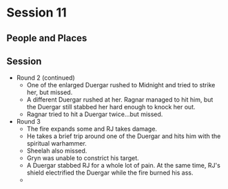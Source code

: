 # Session 11
## People and Places
## Session
* Round 2 (continued)
	* One of the enlarged Duergar rushed to Midnight and tried to strike her, but missed.
	* A different Duergar rushed at her. Ragnar managed to hit him, but the Duergar still stabbed her hard enough to knock her out.
	* Ragnar tried to hit a Duergar twice...but missed.
* Round 3
	* The fire expands some and RJ takes damage.
	* He takes a brief trip around one of the Duergar and hits him with the spiritual warhammer.
	* Sheelah also missed.
	* Gryn was unable to constrict his target.
	* A Duergar stabbed RJ for a whole lot of pain. At the same time, RJ's shield electrified the Duergar while the fire burned his ass.
	* 
<!--stackedit_data:
eyJoaXN0b3J5IjpbOTA0MDUxMzMyLC0xODQxNDYwMzYwLC0zND
Q5NTIzOTYsLTE5ODY1NjkwMzQsLTEwMzEwNDc3NTVdfQ==
-->